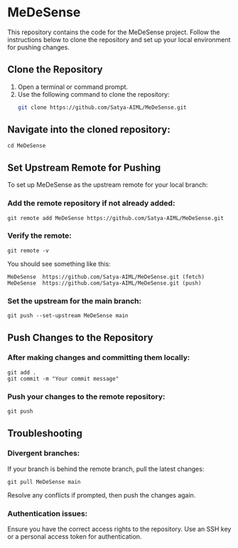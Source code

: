 
# MeDeSense

This repository contains the code for the MeDeSense project. Follow the instructions below to clone the repository and set up your local environment for pushing changes.

## Clone the Repository

1. Open a terminal or command prompt.
2. Use the following command to clone the repository:
   ```bash
   git clone https://github.com/Satya-AIML/MeDeSense.git

## Navigate into the cloned repository:

    cd MeDeSense

## Set Upstream Remote for Pushing

To set up MeDeSense as the upstream remote for your local branch:

### Add the remote repository if not already added:

    git remote add MeDeSense https://github.com/Satya-AIML/MeDeSense.git

### Verify the remote:

    git remote -v

You should see something like this:

    MeDeSense  https://github.com/Satya-AIML/MeDeSense.git (fetch)
    MeDeSense  https://github.com/Satya-AIML/MeDeSense.git (push)

### Set the upstream for the main branch:

    git push --set-upstream MeDeSense main

## Push Changes to the Repository

### After making changes and committing them locally:

    git add .
    git commit -m "Your commit message"

### Push your changes to the remote repository:

    git push

## Troubleshooting

### Divergent branches: 

If your branch is behind the remote branch, pull the latest changes:

    git pull MeDeSense main

Resolve any conflicts if prompted, then push the changes again.

### Authentication issues:

Ensure you have the correct access rights to the repository. Use an SSH key or a personal access token for authentication.
